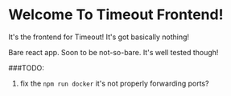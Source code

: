 # Welcome To Timeout Frontend!

It's the frontend for Timeout! It's got basically nothing!

Bare react app. Soon to be not-so-bare. It's well tested though!

###TODO: 
1. fix the `npm run docker` it's not properly forwarding ports?
